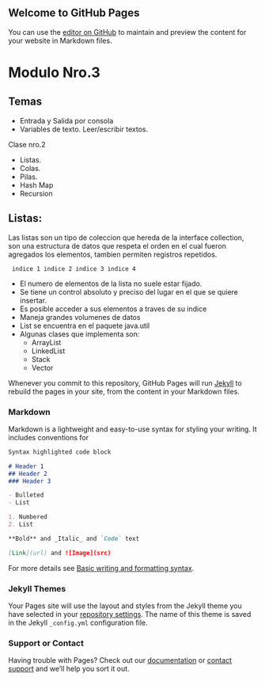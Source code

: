 ## Welcome to GitHub Pages

You can use the [editor on GitHub](https://github.com/naomipoclava2021/pagina-web-con-README/edit/main/README.md) to maintain and preview the content for your website in Markdown files.


# Modulo Nro.3
## Temas

- Entrada  y Salida por consola
- Variables de texto.   Leer/escribir textos.

Clase  nro.2
- Listas.
- Colas.
- Pilas.
- Hash Map
- Recursion

## Listas:
Las listas son un tipo de coleccion que hereda de la interface collection, son una estructura de datos que respeta el orden en el cual fueron agregados los elementos, tambien permiten registros repetidos.

``` indice 1 indice 2 indice 3 indice 4```

- El numero de elementos de la lista no suele estar fijado.
- Se tiene un control absoluto y preciso del lugar en el que se quiere insertar.
- Es posible acceder a sus elementos a traves de su indice
- Maneja grandes volumenes de datos
- List se encuentra en el paquete java.util
- Algunas clases que implementa son:
    - ArrayList
    - LinkedList
    - Stack
    - Vector


















Whenever you commit to this repository, GitHub Pages will run [Jekyll](https://jekyllrb.com/) to rebuild the pages in your site, from the content in your Markdown files.

### Markdown

Markdown is a lightweight and easy-to-use syntax for styling your writing. It includes conventions for

```markdown
Syntax highlighted code block

# Header 1
## Header 2
### Header 3

- Bulleted
- List

1. Numbered
2. List

**Bold** and _Italic_ and `Code` text

[Link](url) and ![Image](src)
```

For more details see [Basic writing and formatting syntax](https://docs.github.com/en/github/writing-on-github/getting-started-with-writing-and-formatting-on-github/basic-writing-and-formatting-syntax).

### Jekyll Themes

Your Pages site will use the layout and styles from the Jekyll theme you have selected in your [repository settings](https://github.com/naomipoclava2021/pagina-web-con-README/settings/pages). The name of this theme is saved in the Jekyll `_config.yml` configuration file.

### Support or Contact

Having trouble with Pages? Check out our [documentation](https://docs.github.com/categories/github-pages-basics/) or [contact support](https://support.github.com/contact) and we’ll help you sort it out.
